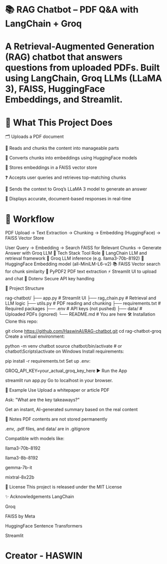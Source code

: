 # 📚 RAG Chatbot – PDF Q&A with LangChain + Groq
# A Retrieval-Augmented Generation (RAG) chatbot that answers questions from uploaded PDFs. Built using LangChain, Groq LLMs (LLaMA 3), FAISS, HuggingFace Embeddings, and Streamlit.

# 🧠 What This Project Does
🗂 Uploads a PDF document

📖 Reads and chunks the content into manageable parts

🔢 Converts chunks into embeddings using HuggingFace models

💾 Stores embeddings in a FAISS vector store

❓ Accepts user queries and retrieves top-matching chunks

🧠 Sends the context to Groq’s LLaMA 3 model to generate an answer

💬 Displays accurate, document-based responses in real-time

# 🔁 Workflow

PDF Upload
 → Text Extraction
   → Chunking
     → Embedding (HuggingFace)
       → FAISS Vector Store

User Query
 → Embedding
   → Search FAISS for Relevant Chunks
     → Generate Answer with Groq LLM
🧰 Tech Stack
Tool	Role
🦜 LangChain	LLM and retrieval framework
🧠 Groq	LLM inference (e.g. llama3-70b-8192)
🧠 HuggingFace	Embedding model (all-MiniLM-L6-v2)
📚 FAISS	Vector search for chunk similarity
📑 PyPDF2	PDF text extraction
⚡ Streamlit	UI to upload and chat
🔐 Dotenv	Secure API key handling

📁 Project Structure

rag-chatbot/
├── app.py              # Streamlit UI
├── rag_chain.py        # Retrieval and LLM logic
├── utils.py            # PDF reading and chunking
├── requirements.txt    # Required packages
├── .env                # API keys (not pushed)
├── data/               # Uploaded PDFs (ignored)
└── README.md           # You are here
🛠 Installation
Clone this repo:


git clone https://github.com/HaswinAI/RAG-chatbot.git
cd rag-chatbot-groq
Create a virtual environment:


python -m venv chatbot
source chatbot/bin/activate  # or chatbot\Scripts\activate on Windows
Install requirements:


pip install -r requirements.txt
Set up .env:


GROQ_API_KEY=your_actual_groq_key_here
▶️ Run the App

streamlit run app.py
Go to localhost in your browser.

💬 Example Use
Upload a whitepaper or article PDF

Ask: "What are the key takeaways?"

Get an instant, AI-generated summary based on the real content

📌 Notes
PDF contents are not stored permanently

.env, .pdf files, and data/ are in .gitignore

Compatible with models like:

llama3-70b-8192

llama3-8b-8192

gemma-7b-it

mixtral-8x22b

📄 License
This project is released under the MIT License

✨ Acknowledgements
LangChain

Groq

FAISS by Meta

HuggingFace Sentence Transformers

Streamlit

# Creator - HASWIN
